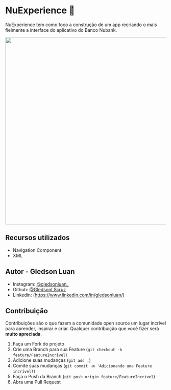 # NuExperience 💜

NuExperience tem como foco a construção de um app recriando o mais fielmente a interface do aplicativo do Banco Nubank.

<p align="center">
<img align="center" width="540" height="585" src="InShot_20211130_170740294.gif">
<br />
</p>

## Recursos utilizados

- Navigation Component
- XML

## **Autor - Gledson Luan**

- Instagram: [@gledsonluan_](https://www.instagram.com/gledsonluan_/)
- Github: [@GledsonLScruz](https://github.com/GledsonLScruz/)
- Linkedin:  (https://www.linkedin.com/in/gledsonluan/)

<!-- CONTRIBUTING -->

## Contribuição

Contribuições são o que fazem a comunidade open source um lugar incrível para aprender, inspirar e criar. Qualquer contribuição que você fizer será **muito apreciada**.

1. Faça um Fork do projeto
2. Crie uma Branch para sua Feature (`git checkout -b feature/FeatureIncrivel`)
3. Adicione suas mudanças (`git add .`)
4. Comite suas mudanças (`git commit -m 'Adicionando uma Feature incrível!`)
5. Faça o Push da Branch (`git push origin feature/FeatureIncrivel`)
6. Abra uma Pull Request

